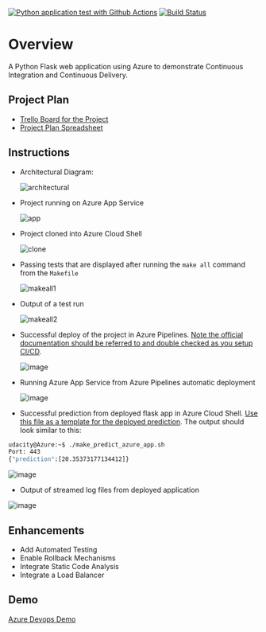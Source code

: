 [![Python application test with Github Actions](https://github.com/lhthienan23/azure-devops/actions/workflows/pythonapp.yml/badge.svg)](https://github.com/lhthienan23/azure-devops/actions/workflows/pythonapp.yml)
[![Build Status](https://dev.azure.com/odluser270113/azure-devops/_apis/build/status%2Flhthienan23.azure-devops?branchName=main)](https://dev.azure.com/odluser270113/azure-devops/_build/latest?definitionId=1&branchName=main)
# Overview

A Python Flask web application using Azure to demonstrate Continuous Integration and Continuous Delivery.

## Project Plan

* [Trello Board for the Project](https://trello.com/b/G8qe45rY/azure-devops)
* [Project Plan Spreadsheet](https://docs.google.com/spreadsheets/d/1ZzMOn_TED4mJ6rDOsSDvhyWhrwBc7Ht62aNbzpEAArw/edit?usp=sharing)

## Instructions

* Architectural Diagram:

  ![architectural](https://github.com/user-attachments/assets/8a750286-f971-4262-b267-cf38fc21aaa8)

* Project running on Azure App Service
  
  ![app](https://github.com/user-attachments/assets/64b28760-6f03-472f-bf8a-764bf4df01dd)

* Project cloned into Azure Cloud Shell

  ![clone](https://github.com/user-attachments/assets/d3854c4e-9f67-45e5-8897-47eefef712cf)

* Passing tests that are displayed after running the `make all` command from the `Makefile`

  ![makeall1](https://github.com/user-attachments/assets/4e870c72-c40c-46c8-ab5a-c599a91be3c0)

* Output of a test run

   ![makeall2](https://github.com/user-attachments/assets/7f7ce027-7c35-4215-a060-de5edc7e6a89)

* Successful deploy of the project in Azure Pipelines.  [Note the official documentation should be referred to and double checked as you setup CI/CD](https://docs.microsoft.com/en-us/azure/devops/pipelines/ecosystems/python-webapp?view=azure-devops).

  ![image](https://github.com/user-attachments/assets/eb45cd40-0ddf-44c7-8153-7d658d26815a)

* Running Azure App Service from Azure Pipelines automatic deployment

  ![image](https://github.com/user-attachments/assets/b09ef3e1-23d3-4eb7-8183-b74137469449)

* Successful prediction from deployed flask app in Azure Cloud Shell.  [Use this file as a template for the deployed prediction](https://github.com/udacity/nd082-Azure-Cloud-DevOps-Starter-Code/blob/master/C2-AgileDevelopmentwithAzure/project/starter_files/flask-sklearn/make_predict_azure_app.sh).
The output should look similar to this:

```bash
udacity@Azure:~$ ./make_predict_azure_app.sh
Port: 443
{"prediction":[20.35373177134412]}
```
![image](https://github.com/user-attachments/assets/af3d6151-2bfa-4b45-8830-242a540001d4)

* Output of streamed log files from deployed application
  
![image](https://github.com/user-attachments/assets/b18531c5-2fb9-4b95-ad11-04093bae68ed)

> 

## Enhancements

- Add Automated Testing
- Enable Rollback Mechanisms
- Integrate Static Code Analysis
- Integrate a Load Balancer

## Demo 

[Azure Devops Demo](https://youtu.be/yTAFPZwUVYk)



